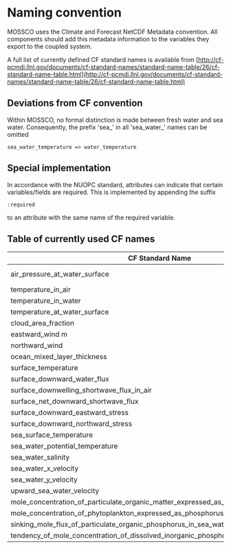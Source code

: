 # Naming convention #

MOSSCO uses the Climate and Forecast NetCDF Metadata convention. All components should add this metadata information to the variables they export to the coupled system.

A full list of currently defined CF standard names is available from [http://cf-pcmdi.llnl.gov/documents/cf-standard-names/standard-name-table/26/cf-standard-name-table.html](http://cf-pcmdi.llnl.gov/documents/cf-standard-names/standard-name-table/26/cf-standard-name-table.html)

## Deviations from CF convention ##

Within MOSSCO, no formal distinction is made between fresh water and sea water.  Consequently, the prefix 'sea_' in all 'sea_water_' names can be omitted

    sea_water_temperature => water_temperature

## Special implementation
In accordance with the NUOPC standard, attributes can indicate that certain variables/fields are required.  This is implemented by appending the suffix
	
	:required
	
to an attribute with the same name of the required variable.



## Table of currently used CF names ##


| CF Standard Name | Units | Abbreviations/Alternates |  Explanation  |
| ------------- |:-------------:| :---| -----|
| air_pressure_at_water_surface | Pa | SLP, PSL, air_pressure_at_sea_level |  
| temperature_in_air | air_temperature | | 
| temperature_in_water | water_temperature | | 
| temperature_at_water_surface | sea_surface_temperature | | 
| cloud_area_fraction | | cloud_cover
| eastward_wind m | s-1 | air_x_velocity
| northward_wind | s-1 | air_y_velocity
| ocean_mixed_layer_thickness
| surface_temperature | K, degree_C | | 
| surface_downward_water_flux
| surface_downwelling_shortwave_flux_in_air
| surface_net_downward_shortwave_flux
| surface_downward_eastward_stress
| surface_downward_northward_stress
| sea_surface_temperature
| sea_water_potential_temperature | | sigma_temperature
| sea_water_salinity | PSU | water_salinity, salinity
| sea_water_x_velocity | m s-1 | water_x_velocity
| sea_water_y_velocity | m s-1 | water_y_velocity
| upward_sea_water_velocity | m s**-1 | water_z_velocity
|mole_concentration_of_particulate_organic_matter_expressed_as_phosphorus_in_sea_water| mol m-3 |
| mole_concentration_of_phytoplankton_expressed_as_phosphorus_in_sea_water | mol m-3 |
| sinking_mole_flux_of_particulate_organic_phosphorus_in_sea_water| mol m-2 s-1 |
|tendency_of_mole_concentration_of_dissolved_inorganic_phosphorus_in_sea_water_due_t| mol m-3 s-1 |




